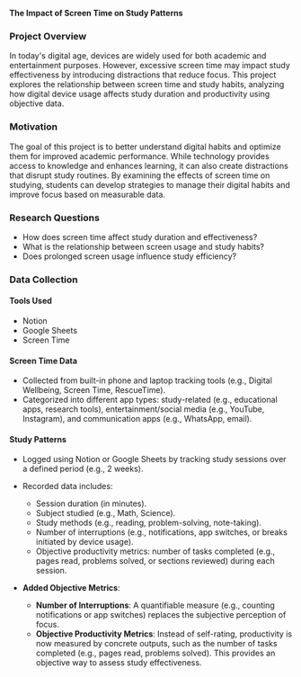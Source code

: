 **The Impact of Screen Time on Study Patterns**

### Project Overview
In today's digital age, devices are widely used for both academic and entertainment purposes. However, excessive screen time may impact study effectiveness by introducing distractions that reduce focus. This project explores the relationship between screen time and study habits, analyzing how digital device usage affects study duration and productivity using objective data.

### Motivation
The goal of this project is to better understand digital habits and optimize them for improved academic performance. While technology provides access to knowledge and enhances learning, it can also create distractions that disrupt study routines. By examining the effects of screen time on studying, students can develop strategies to manage their digital habits and improve focus based on measurable data.

### Research Questions
- How does screen time affect study duration and effectiveness?
- What is the relationship between screen usage and study habits?
- Does prolonged screen usage influence study efficiency?

### Data Collection
#### Tools Used
- Notion
- Google Sheets
- Screen Time

#### Screen Time Data
- Collected from built-in phone and laptop tracking tools (e.g., Digital Wellbeing, Screen Time, RescueTime).
- Categorized into different app types: study-related (e.g., educational apps, research tools), entertainment/social media (e.g., YouTube, Instagram), and communication apps (e.g., WhatsApp, email).

#### Study Patterns
- Logged using Notion or Google Sheets by tracking study sessions over a defined period (e.g., 2 weeks).
- Recorded data includes:
  - Session duration (in minutes).
  - Subject studied (e.g., Math, Science).
  - Study methods (e.g., reading, problem-solving, note-taking).
  - Number of interruptions (e.g., notifications, app switches, or breaks initiated by device usage).
  - Objective productivity metrics: number of tasks completed (e.g., pages read, problems solved, or sections reviewed) during each session.

- **Added Objective Metrics**:
  - **Number of Interruptions**: A quantifiable measure (e.g., counting notifications or app switches) replaces the subjective perception of focus.
  - **Objective Productivity Metrics**: Instead of self-rating, productivity is now measured by concrete outputs, such as the number of tasks completed (e.g., pages read, problems solved). This provides an objective way to assess study effectiveness.



